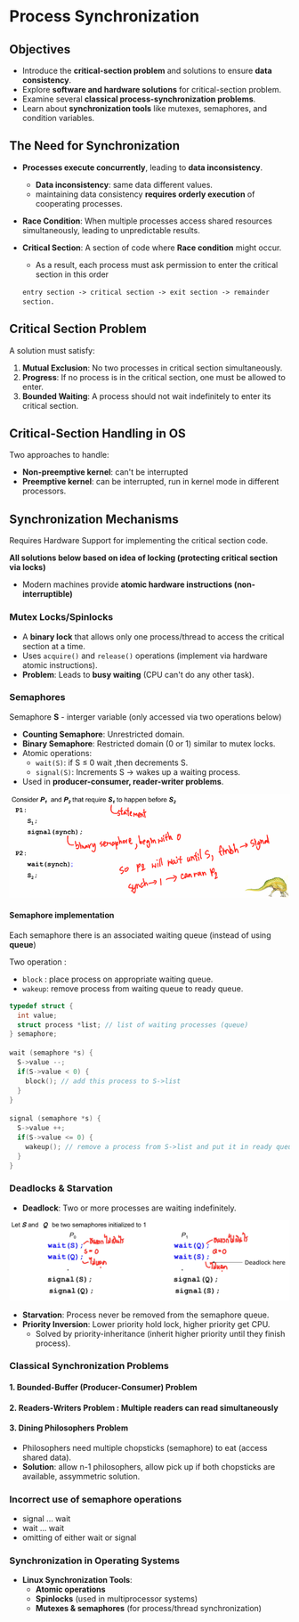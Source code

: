 # Process Synchronization

## Objectives
- Introduce the **critical-section problem** and solutions to ensure **data consistency**.
- Explore **software and hardware solutions** for critical-section problem.
- Examine several **classical process-synchronization problems**.
- Learn about **synchronization tools** like mutexes, semaphores, and condition variables.

## The Need for Synchronization
- **Processes execute concurrently**, leading to **data inconsistency**.
  - **Data inconsistency**: same data different values.
  - maintaining data consistency **requires orderly execution** of cooperating processes.
- **Race Condition**: When multiple processes access shared resources simultaneously, leading to unpredictable results.
- **Critical Section**: A section of code where **Race condition** might occur.
  - As a result, each process must ask permission to enter the critical section in this order 
  
  `entry section -> critical section -> exit section -> remainder section.`

## Critical Section Problem
A solution must satisfy:
1. **Mutual Exclusion**: No two processes in critical section simultaneously.
2. **Progress**: If no process is in the critical section, one must be allowed to enter.
3. **Bounded Waiting**: A process should not wait indefinitely to enter its critical section.

## Critical-Section Handling in OS
Two approaches to handle:
  - **Non-preemptive kernel**: can't be interrupted
  - **Preemptive kernel**: can be interrupted, run in kernel mode in different processors.
  
## Synchronization Mechanisms
Requires Hardware Support for implementing the critical section code.

**All solutions below based on idea of locking (protecting critical section via locks)**
  - Modern machines provide **atomic hardware instructions (non-interruptible)**

### **Mutex Locks/Spinlocks**
- A **binary lock** that allows only one process/thread to access the critical section at a time.
- Uses `acquire()` and `release()` operations (implement via hardware atomic instructions).
- **Problem**: Leads to **busy waiting** (CPU can't do any other task).

### **Semaphores**
Semaphore **S** - interger variable (only accessed via two operations below)
- **Counting Semaphore**: Unrestricted domain.
- **Binary Semaphore**: Restricted domain (0 or 1) similar to mutex locks. 
- Atomic operations:
  - `wait(S)`: if S $\leq$ 0 wait ,then decrements S.
  - `signal(S)`: Increments S -> wakes up a waiting process.
- Used in **producer-consumer, reader-writer problems**.

![Semaphore](appendix/Semaphore.png)

#### Semaphore implementation
Each semaphore there is an associated waiting queue (instead of using **queue**)

Two operation : 
- `block` : place process on appropriate waiting queue.
- `wakeup`: remove process from waiting queue to ready queue.

```c++
typedef struct {
  int value;
  struct process *list; // list of waiting processes (queue)
} semaphore;

wait (semaphore *s) {
  S->value --;
  if(S->value < 0) {
    block(); // add this process to S->list
  }
}

signal (semaphore *s) {
  S->value ++;
  if(S->value <= 0) {
    wakeup(); // remove a process from S->list and put it in ready queue
  }
}
```

### Deadlocks & Starvation
- **Deadlock**: Two or more processes are waiting indefinitely.

![Deadlock](appendix/Deadlock.png)

- **Starvation**: Process never be removed from the semaphore queue.
- **Priority Inversion**: Lower priority hold lock, higher priority get CPU.
  - Solved by priority-inheritance (inherit higher priority until they finish process).

### Classical Synchronization Problems
#### **1. Bounded-Buffer (Producer-Consumer) Problem**

#### **2. Readers-Writers Problem** : Multiple readers can read simultaneously

#### **3. Dining Philosophers Problem**
- Philosophers need multiple chopsticks (semaphore) to eat (access shared data).
- **Solution**: allow n-1 philosophers, allow pick up if both chopsticks are available, assymmetric solution.

### Incorrect use of semaphore operations
- signal ... wait
- wait ... wait
- omitting of either wait or signal

### Synchronization in Operating Systems
- **Linux Synchronization Tools**:
  - **Atomic operations**
  - **Spinlocks** (used in multiprocessor systems)
  - **Mutexes & semaphores** (for process/thread synchronization)


